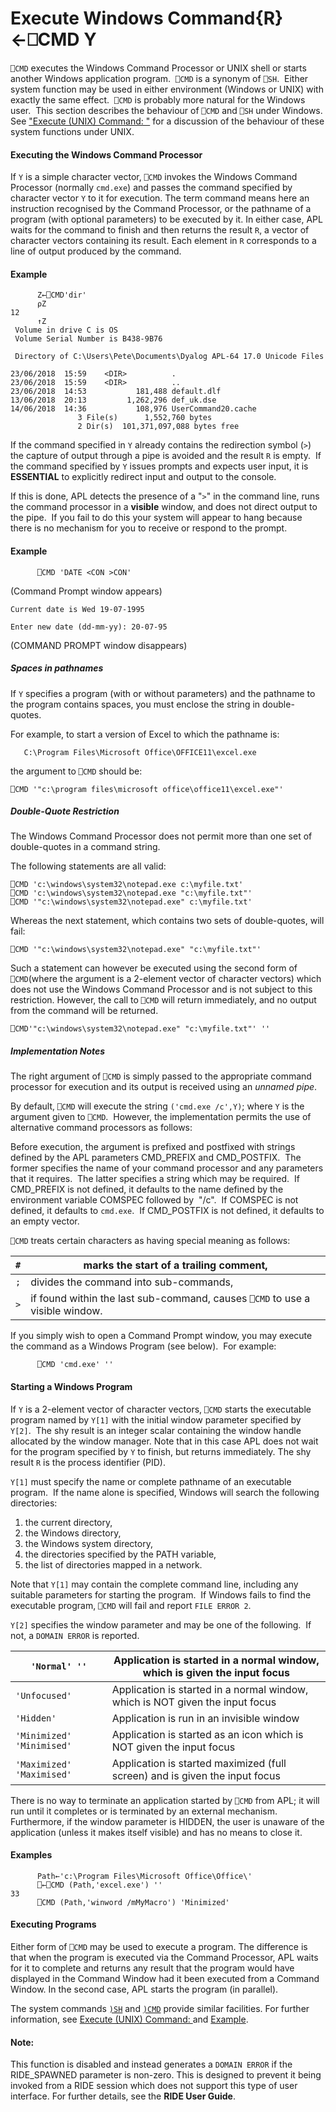 




<h1 class="heading"><span class="name">Execute Windows Command</span><span class="command">{R}←⎕CMD Y</span></h1>

`⎕CMD` executes the Windows Command Processor or UNIX shell or starts another Windows application program.  `⎕CMD` is a synonym of `⎕SH`.  Either system function may be used in either environment (Windows or UNIX) with exactly the same effect.  `⎕CMD` is probably more natural for the Windows user.  This section describes the behaviour of `⎕CMD` and `⎕SH` under Windows. See ["Execute (UNIX) Command: "](execute-unix-command.md) for a discussion of the behaviour of these system functions under UNIX.


#### Executing the Windows Command Processor


If `Y` is a simple character vector, `⎕CMD` invokes the Windows Command Processor (normally `cmd.exe`) and passes the command specified by character vector `Y` to it for execution. The term command means here an instruction recognised by the Command Processor, or the pathname of a program (with optional parameters) to be executed by it. In either case, APL waits for the command to finish and then returns the result `R`,  a vector of character vectors containing its result. Each element in `R` corresponds to a line of output produced by the command.

#### Example
```apl
      Z←⎕CMD'dir'
      ⍴Z
12
      ↑Z
 Volume in drive C is OS
 Volume Serial Number is B438-9B76

 Directory of C:\Users\Pete\Documents\Dyalog APL-64 17.0 Unicode Files

23/06/2018  15:59    <DIR>          .
23/06/2018  15:59    <DIR>          ..
23/06/2018  14:53           181,488 default.dlf
13/06/2018  20:13         1,262,296 def_uk.dse
14/06/2018  14:36           108,976 UserCommand20.cache
               3 File(s)      1,552,760 bytes
               2 Dir(s)  101,371,097,088 bytes free

```


If the command specified in `Y` already contains the redirection symbol (`>`) the capture of output through a pipe is avoided and the result `R` is empty.  If the command specified by `Y` issues prompts and expects user input, it is **ESSENTIAL** to explicitly redirect input and output to the console.


If this is done, APL detects the presence of a "`>`" in the command line, runs the command processor in a **visible** window, and does not direct output to the pipe.  If you fail to do this your system will appear to hang because there is no mechanism for you to receive or respond to the prompt.


#### Example
```apl
      ⎕CMD 'DATE <CON >CON'
```


(Command Prompt window appears)


`Current date is Wed 19-07-1995`


`Enter new date (dd-mm-yy): 20-07-95`


(COMMAND PROMPT window disappears)



##### Spaces in pathnames


If `Y` specifies a program (with or without parameters) and the pathname to the program  contains spaces, you must enclose the string in double-quotes.


For example, to start a version of Excel to which the pathname is:
```apl
   C:\Program Files\Microsoft Office\OFFICE11\excel.exe
```


the argument to `⎕CMD` should be:
```apl
⎕CMD '"c:\program files\microsoft office\office11\excel.exe"'

```


##### Double-Quote Restriction


The Windows Command Processor does not permit more than one set of double-quotes in a command string.


The following statements are all valid:
```apl
⎕CMD 'c:\windows\system32\notepad.exe c:\myfile.txt'  
⎕CMD 'c:\windows\system32\notepad.exe "c:\myfile.txt"'
⎕CMD '"c:\windows\system32\notepad.exe" c:\myfile.txt'
```


Whereas the next statement, which contains two sets of double-quotes, will fail:
```apl
⎕CMD '"c:\windows\system32\notepad.exe" "c:\myfile.txt"'
```


Such a statement can however be executed using the second form of `⎕CMD`(where the argument is a 2-element vector of character vectors) which does not use the Windows Command Processor and is not subject to this restriction. However, the call to `⎕CMD` will return immediately, and no output from the command will be returned.
```apl
⎕CMD'"c:\windows\system32\notepad.exe" "c:\myfile.txt"' ''
```

##### Implementation Notes


The right argument of `⎕CMD` is simply passed to the appropriate command processor for execution and its output is received using an *unnamed pipe*.


By default, `⎕CMD` will execute the string `('cmd.exe /c',Y)`; where `Y` is the argument given to `⎕CMD`.  However, the implementation permits the use of alternative command processors as follows:


Before execution, the argument is prefixed and postfixed with strings defined by the APL parameters CMD_PREFIX and CMD_POSTFIX.  The former specifies the name of your command processor and any parameters that it requires.  The latter specifies a string which may be required.  If CMD_PREFIX is not defined, it defaults to the name defined by the environment variable COMSPEC followed by  "/c".  If COMSPEC is not defined, it defaults to `cmd.exe`.  If CMD_POSTFIX is not defined, it defaults to an empty vector.



`⎕CMD` treats certain characters as having special meaning as follows:


| `#` | marks the start of a trailing comment, |
| --- | ---  |
| `;` | divides the command into sub-commands, |
| `>` | if found within the last sub-command, causes `⎕CMD` to use a visible window. |



If you simply wish to open a Command Prompt window, you may execute the command as a Windows Program (see below).  For example:
```apl
      ⎕CMD 'cmd.exe' ''
```

#### Starting a Windows Program


If `Y` is a 2-element vector of character vectors, `⎕CMD` starts the executable program named by `Y[1]` with the initial window parameter specified by `Y[2]`.  The shy result is an integer scalar containing the window handle allocated by the window manager. Note that in this case APL does not wait for the program specified by `Y` to finish, but returns immediately. The shy result `R` is the process identifier (PID).



`Y[1]` must specify the name or complete pathname of an executable program.  If the name alone is specified, Windows will search the following directories:

1. the current directory,
2. the Windows directory,
3. the Windows system directory,
4. the directories specified by the PATH variable,
5. the list of directories mapped in a network.


Note that `Y[1]` may contain the complete command line, including any suitable parameters for starting the program.  If Windows fails to find the executable program, `⎕CMD` will fail and report `FILE ERROR 2`.



`Y[2]` specifies the window parameter and may be one of the following.  If not, a `DOMAIN ERROR` is reported.


| `'Normal' ''` | Application is started in a normal window, which is given the input focus |
| --- | ---  |
| `'Unfocused'` | Application is started in a normal window, which is NOT given the input focus |
| `'Hidden'` | Application is run in an invisible window |
| `'Minimized' 'Minimised'` | Application is started as an icon which is NOT given the input focus |
| `'Maximized' 'Maximised'` | Application is started maximized (full screen) and is given the input focus |



There is no way to terminate an application started by `⎕CMD` from APL; it will run until it completes or is terminated by an external mechanism. Furthermore, if the window parameter is HIDDEN, the user is unaware of the application (unless it makes itself visible) and has no means to close it.

#### Examples
```apl
      Path←'c:\Program Files\Microsoft Office\Office\'
      ⎕←⎕CMD (Path,'excel.exe') ''
33
      ⎕CMD (Path,'winword /mMyMacro') 'Minimized'
```

#### Executing Programs


Either form of `⎕CMD` may be used to execute a program. The difference is that when the program is executed via the Command Processor, APL waits for it to complete and returns any result that the program would have displayed in the Command Window had it been executed from a Command Window. In the second case, APL starts the program (in parallel).


The system commands [`)SH`](../../../system-commands/system-commands-a-z/sh.md) and [`)CMD`](../../../system-commands/system-commands-a-z/cmd.md) provide similar facilities. For further information, see [Execute (UNIX) Command: ](../../../system-commands/system-commands-a-z/sh.md) and [Example](../../../system-commands/system-commands-a-z/cmd.md).

#### Note:


This function is disabled and instead generates a `DOMAIN ERROR` if the RIDE_SPAWNED parameter is non-zero. This is designed to prevent it being invoked from a RIDE session which does not support this type of user interface. For further details, see the **RIDE User Guide**.


